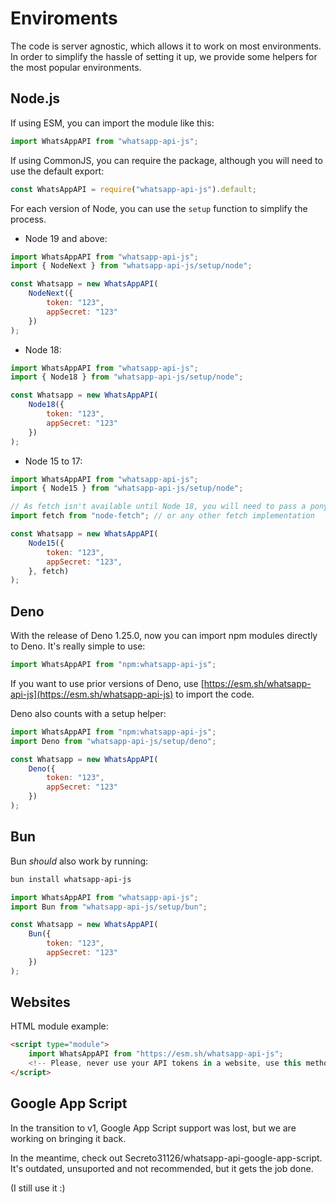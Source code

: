 # Enviroments

The code is server agnostic, which allows it to work on most environments.
In order to simplify the hassle of setting it up, we provide some helpers
for the most popular environments.

## Node.js

If using ESM, you can import the module like this:

```js
import WhatsAppAPI from "whatsapp-api-js";
```

If using CommonJS, you can require the package, although you will need to use the default export:

```js
const WhatsAppAPI = require("whatsapp-api-js").default;
```

For each version of Node, you can use the `setup` function to simplify the process.

- Node 19 and above:

```js
import WhatsAppAPI from "whatsapp-api-js";
import { NodeNext } from "whatsapp-api-js/setup/node";

const Whatsapp = new WhatsAppAPI(
    NodeNext({
        token: "123",
        appSecret: "123"
    })
);
```

- Node 18:

```js
import WhatsAppAPI from "whatsapp-api-js";
import { Node18 } from "whatsapp-api-js/setup/node";

const Whatsapp = new WhatsAppAPI(
    Node18({
        token: "123",
        appSecret: "123"
    })
);
```

- Node 15 to 17:

```js
import WhatsAppAPI from "whatsapp-api-js";
import { Node15 } from "whatsapp-api-js/setup/node";

// As fetch isn't available until Node 18, you will need to pass a ponyfill as a parameter
import fetch from "node-fetch"; // or any other fetch implementation

const Whatsapp = new WhatsAppAPI(
    Node15({
        token: "123",
        appSecret: "123",
    }, fetch)
);
```

## Deno

With the release of Deno 1.25.0, now you can import npm modules directly to Deno. It's really simple to use:

```js
import WhatsAppAPI from "npm:whatsapp-api-js";
```

If you want to use prior versions of Deno, use [https://esm.sh/whatsapp-api-js](https://esm.sh/whatsapp-api-js) to import the code.

Deno also counts with a setup helper:

```js
import WhatsAppAPI from "npm:whatsapp-api-js";
import Deno from "whatsapp-api-js/setup/deno";

const Whatsapp = new WhatsAppAPI(
    Deno({
        token: "123",
        appSecret: "123"
    })
);
```

## Bun

Bun _should_ also work by running:

```sh
bun install whatsapp-api-js
```

```js
import WhatsAppAPI from "whatsapp-api-js";
import Bun from "whatsapp-api-js/setup/bun";

const Whatsapp = new WhatsAppAPI(
    Bun({
        token: "123",
        appSecret: "123"
    })
);
```

## Websites

HTML module example:

```html
<script type="module">
    import WhatsAppAPI from "https://esm.sh/whatsapp-api-js";
    <!-- Please, never use your API tokens in a website, use this method wisely -->
</script>
```

## Google App Script

In the transition to v1, Google App Script support was lost, but we are working on bringing it back.

In the meantime, check out Secreto31126/whatsapp-api-google-app-script.
It's outdated, unsuported and not recommended, but it gets the job done.

(I still use it :)
